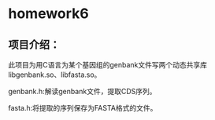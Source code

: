 # homework6

## 项目介绍：

此项目为用C语言为某个基因组的genbank文件写两个动态共享库libgenbank.so、libfasta.so。

genbank.h:解读genbank文件，提取CDS序列。

fasta.h:将提取的序列保存为FASTA格式的文件。
